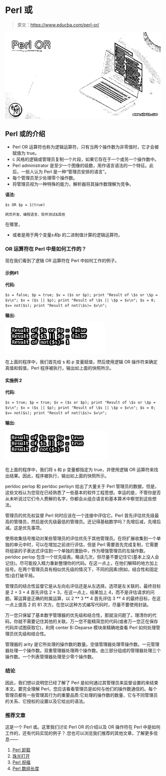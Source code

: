 # Perl 或

> 原文：<https://www.educba.com/perl-or/>

![Perl OR](img/53abb6d62edaf6f9bb26ed314b8054b5.png)



## Perl 或的介绍

*   Perl OR 运算符也称为逻辑运算符，只有当两个操作数为非零值时，它才会被赋值为 true。
*   c 风格的逻辑或管理员复制一个片段，如果它存在于一个或另一个操作数中。
*   Perl administrator 是至少一个图像的级数，用作语言语法的一个特征。此后，一些人认为 Perl 是一种“管理员安排的语言”。
*   每个管理员至少处理零个操作数。
*   将管理员视为一种特殊的能力，解析器将其操作数理解为竞争。

**语法:**

`$s OR $p = 1(true)`

<small>网页开发、编程语言、软件测试&其他</small>

在哪里，

*   或者是用于两个变量$s 和$p 的二进制值计算的逻辑运算符。

### OR 运算符在 Perl 中是如何工作的？

现在我们看到了逻辑 OR 运算符在 Perl 中如何工作的例子。

#### 示例#1

**代码:**

`$s = false;
$p = true;
$v = ($s or $p);
print "Result of \$s or \$p = $v\n";
$v = ($s || $p);
print "Result of \$s || \$p = $v\n";
$s = 0;
$v= not($s);
print "Result of not(\$s)= $v\n";`

**输出:**

![Perl OR 1](img/778b29cb6d861c28dd5118cc70f0dd31.png)



在上面的程序中，我们首先给 s 和 p 变量赋值，然后使用逻辑 OR 操作符来确定真值和假值，Perl 程序被执行，输出如上面的快照所示。

#### 实施例 2

**代码:**

`$s = true;
$p = true;
$v = ($s or $p);
print "Result of \$s or \$p = $v\n";
$v = ($s || $p);
print "Result of \$s || \$p = $v\n";
$s = 0;
$v= not($s);
print "Result of not(\$s)= $v\n";`

**输出:**

![Perl OR 2](img/21eb5cd19e33186982d19fc0c267ff13.png)



在上面的程序中，我们将 s 和 p 变量都指定为 true，并使用逻辑 OR 运算符来找出结果。因此，程序被执行，输出如上面的快照所示。

perldoc perlop 和 perldoc perlsyn 给出了大量关于 Perl 管理员的数据，但是，这些文档认为您现在已经熟悉了一些基本的软件工程思想。幸运的是，不管你是否从未听说过它们令人费解的名字，你都会从组合语言和基本算术中察觉到这些想法。

管理员的优先权监督 Perl 何时应该在一个连接中评估它。Perl 首先评估优先级最高的管理员，然后是优先级最低的管理员。还记得基础数学吗？先增后减，先增后减。这是优先事项。

使用收集括号推动对某些管理员的评估优先于其他管理员。在将扩展收集到一个单独的单元中时，可以在增加之前进行评估，但是 Perl 需要首先完成复制，它需要将组装的子表达式评估到一个单独的激励中，作为增强管理员的左操作数。perldoc perlop 包含一个优先级表。略读几次，但尽量不要记住它(基本上没人会记住)。尽可能投入精力重新整理你的代码。在这一点上，在他们解释的地方加上括号。在两个管理员具有相似优先级的情况下，不同的因素(例如，结合性和固定性)会打破平局。

管理员的结合性监督它是从左向右评估还是从左选择。选项是左关联的，最终目标是 2 + 3 + 4 首先评估 2 + 3，在这一点上，结果加上 4，而不是评估请求的问题。幂运算是正确的附属运算，以 2 ** 3 ** 4 首先评估 3 ** 4 的最终目标，在这一点上提高 2 的 81 次方。在您以这种方式编写代码时，尽量不要使用封装。

万一您只保留了基本数字管理器的优先级和结合性，那就没问题了。理清你的代码，你就不需要记住其他的关联。万一您不能精简您的代码(或者万一您正在保存代码并试图获取它)，利用 center B::Deparse 模块来精确地查看 Perl 如何处理管理员优先级和结合性。

管理器的 arity 是它所处理的操作数的数量。空值管理器处理零操作数。一元管理器处理一个操作数。双重管理器处理两个操作数。由三部分组成的管理器处理三个操作数。一个列表管理器处理至少零个操作数。

### 结论

因此，我们想以说明您已经了解了 Perl 是如何通过其管理员来监督设置的来结束本文。要完全理解 Perl，您应该看看管理员是如何与他们的操作数通信的。每个管理员都有一些管理其行为的重要品质:它处理的操作数的数量、它与不同管理员的关系、它授权的设置以及它给出的语法。

### 推荐文章

这是一个 Perl 或。这里我们讨论 Perl OR 的介绍以及 OR 操作符在 Perl 中是如何工作的，还有代码实现的例子？.您也可以浏览我们推荐的其他文章，了解更多信息——

1.  [Perl 卸载](https://www.educba.com/perl-unshift/)
2.  [珠光打开](https://www.educba.com/perl-open/)
3.  [Perl 祝福](https://www.educba.com/perl-bless/)
4.  [Perl 数组长度](https://www.educba.com/perl-array-length/)





